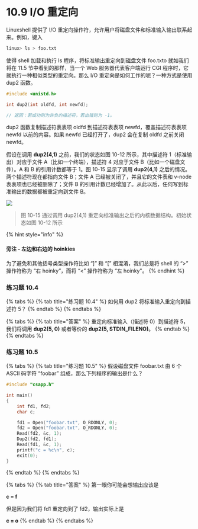 # 10.9 I/O 重定向

Linuxshell 提供了 I/O 重定向操作符，允许用户将磁盘文件和标准输入输出联系起来。例如，键入

```bash
linux> ls > foo.txt
```

使得 shell 加载和执行 Is 程序，将标准输出重定向到磁盘文件 foo.txto 就如我们将在 11.5 节中看到的那样，当一个 Web 服务器代表客户端运行 CGI 程序时，它就执行一种相似类型的重定向。那么 I/O 重定向是如何工作的呢？一种方式是使用 dup2 函数。

```c
#include <unistd.h>

int dup2(int oldfd, int newfd);

// 返回：若成功则为非负的描述符，若出错则为 -1。
```

dup2 函数复制描述符表表项 oldfd 到描述符表表项 newfd，覆盖描述符表表项 newfd 以前的内容。如果 newfd 已经打开了，dup2 会在复制 oldfd 之前关闭 newfd。

假设在调用 **dup2(4,1)** 之前，我们的状态如图 10-12 所示，其中描述符 1（标准输出）对应于文件 A（比如一个终端），描述符 4 对应于文件 B（比如一个磁盘文件）。A 和 B 的引用计数都等于 1。图 10-15 显示了调用 **dup2(4,1)** 之后的情况。两个描述符现在都指向文件 B；文件 A 已经被关闭了，并且它的文件表和 v-node 表表项也已经被删除了；文件 B 的引用计数已经增加了。从此以后，任何写到标准输出的数据都被重定向到文件 B。

![](../../.gitbook/assets/1015-tong-guo-zhong-ding-xiang-biao-zhun-shu-chu-zhi-hou-de-nei-he-shu-ju-jie-gou-.png)

> 图 10-15 通过调用 dup2(4,1) 重定向标准输出之后的内核数据结构。初始状态如图 10-12 所示

{% hint style="info" %}
#### 旁注 - 左边和右边的 hoinkies

为了避免和其他括号类型操作符比如 “]” 和 “\[” 相混淆，我们总是将 shell 的 “>” 操作符称为 “右 hoinky”，而将 “<” 操作符称为 “左 hoinky"。
{% endhint %}

### 练习题 10.4

{% tabs %}
{% tab title="练习题 10.4" %}
如何用 dup2 将标准输入重定向到描述符 5？
{% endtab %}
{% endtabs %}

{% tabs %}
{% tab title="答案" %}
重定向标准输入（描述符 0）到描述符 5，我们将调用 **dup2(5, 0)** 或者等价的 **dup2(5, STDIN\_FILENO)**。
{% endtab %}
{% endtabs %}

### 练习题 10.5

{% tabs %}
{% tab title="练习题 10.5" %}
假设磁盘文件 foobar.txt 由 6 个 ASCII 码字符 “foobar” 组成，那么下列程序的输出是什么？

```c
#include "csapp.h"

int main()
{
    int fd1, fd2;
    char c;

    fd1 = Open("foobar.txt", O_RDONLY, 0);
    fd2 = Open("foobar.txt", O_RDONLY, 0);
    Read(fd2, &c, 1);
    Dup2(fd2, fd1);
    Read(fd1, &c, 1);
    printf("c = %c\n", c);
    exit(0);
}
```
{% endtab %}
{% endtabs %}

{% tabs %}
{% tab title="答案" %}
第一眼你可能会想输出应该是

**c = f**

但是因为我们将 fd1 重定向到了 fd2，输出实际上是

**c = o**
{% endtab %}
{% endtabs %}
